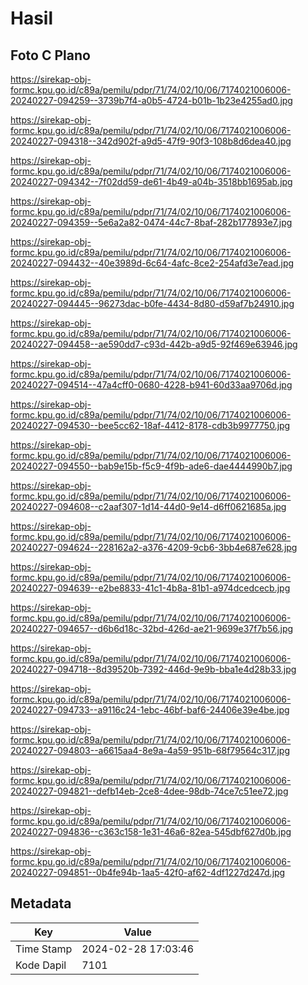 # Hasil

## Foto C Plano

https://sirekap-obj-formc.kpu.go.id/c89a/pemilu/pdpr/71/74/02/10/06/7174021006006-20240227-094259--3739b7f4-a0b5-4724-b01b-1b23e4255ad0.jpg

https://sirekap-obj-formc.kpu.go.id/c89a/pemilu/pdpr/71/74/02/10/06/7174021006006-20240227-094318--342d902f-a9d5-47f9-90f3-108b8d6dea40.jpg

https://sirekap-obj-formc.kpu.go.id/c89a/pemilu/pdpr/71/74/02/10/06/7174021006006-20240227-094342--7f02dd59-de61-4b49-a04b-3518bb1695ab.jpg

https://sirekap-obj-formc.kpu.go.id/c89a/pemilu/pdpr/71/74/02/10/06/7174021006006-20240227-094359--5e6a2a82-0474-44c7-8baf-282b177893e7.jpg

https://sirekap-obj-formc.kpu.go.id/c89a/pemilu/pdpr/71/74/02/10/06/7174021006006-20240227-094432--40e3989d-6c64-4afc-8ce2-254afd3e7ead.jpg

https://sirekap-obj-formc.kpu.go.id/c89a/pemilu/pdpr/71/74/02/10/06/7174021006006-20240227-094445--96273dac-b0fe-4434-8d80-d59af7b24910.jpg

https://sirekap-obj-formc.kpu.go.id/c89a/pemilu/pdpr/71/74/02/10/06/7174021006006-20240227-094458--ae590dd7-c93d-442b-a9d5-92f469e63946.jpg

https://sirekap-obj-formc.kpu.go.id/c89a/pemilu/pdpr/71/74/02/10/06/7174021006006-20240227-094514--47a4cff0-0680-4228-b941-60d33aa9706d.jpg

https://sirekap-obj-formc.kpu.go.id/c89a/pemilu/pdpr/71/74/02/10/06/7174021006006-20240227-094530--bee5cc62-18af-4412-8178-cdb3b9977750.jpg

https://sirekap-obj-formc.kpu.go.id/c89a/pemilu/pdpr/71/74/02/10/06/7174021006006-20240227-094550--bab9e15b-f5c9-4f9b-ade6-dae4444990b7.jpg

https://sirekap-obj-formc.kpu.go.id/c89a/pemilu/pdpr/71/74/02/10/06/7174021006006-20240227-094608--c2aaf307-1d14-44d0-9e14-d6ff0621685a.jpg

https://sirekap-obj-formc.kpu.go.id/c89a/pemilu/pdpr/71/74/02/10/06/7174021006006-20240227-094624--228162a2-a376-4209-9cb6-3bb4e687e628.jpg

https://sirekap-obj-formc.kpu.go.id/c89a/pemilu/pdpr/71/74/02/10/06/7174021006006-20240227-094639--e2be8833-41c1-4b8a-81b1-a974dcedcecb.jpg

https://sirekap-obj-formc.kpu.go.id/c89a/pemilu/pdpr/71/74/02/10/06/7174021006006-20240227-094657--d6b6d18c-32bd-426d-ae21-9699e37f7b56.jpg

https://sirekap-obj-formc.kpu.go.id/c89a/pemilu/pdpr/71/74/02/10/06/7174021006006-20240227-094718--8d39520b-7392-446d-9e9b-bba1e4d28b33.jpg

https://sirekap-obj-formc.kpu.go.id/c89a/pemilu/pdpr/71/74/02/10/06/7174021006006-20240227-094733--a9116c24-1ebc-46bf-baf6-24406e39e4be.jpg

https://sirekap-obj-formc.kpu.go.id/c89a/pemilu/pdpr/71/74/02/10/06/7174021006006-20240227-094803--a6615aa4-8e9a-4a59-951b-68f79564c317.jpg

https://sirekap-obj-formc.kpu.go.id/c89a/pemilu/pdpr/71/74/02/10/06/7174021006006-20240227-094821--defb14eb-2ce8-4dee-98db-74ce7c51ee72.jpg

https://sirekap-obj-formc.kpu.go.id/c89a/pemilu/pdpr/71/74/02/10/06/7174021006006-20240227-094836--c363c158-1e31-46a6-82ea-545dbf627d0b.jpg

https://sirekap-obj-formc.kpu.go.id/c89a/pemilu/pdpr/71/74/02/10/06/7174021006006-20240227-094851--0b4fe94b-1aa5-42f0-af62-4df1227d247d.jpg


## Metadata

| Key        | Value               |
| ---------- | ------------------- |
| Time Stamp | 2024-02-28 17:03:46 |
| Kode Dapil | 7101                |




